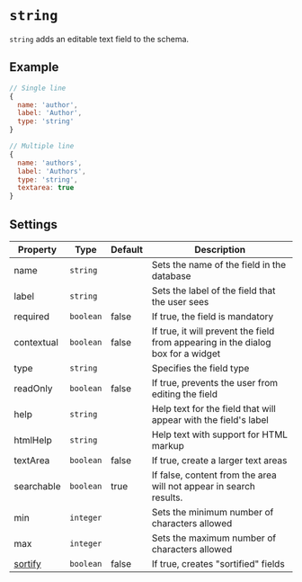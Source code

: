 # `string`

`string` adds an editable text field to the schema.

## Example

```javascript
// Single line
{
  name: 'author',
  label: 'Author',
  type: 'string'
}
```

```javascript
// Multiple line
{
  name: 'authors',
  label: 'Authors',
  type: 'string',
  textarea: true
}
```

## Settings

|  Property | Type   | Default | Description | 
|---|---|---|---|
|name | `string` | | Sets the name of the field in the database |
|label | `string` | | Sets the label of the field that the user sees |
|required | `boolean` | false | If true, the field is mandatory |
|contextual | `boolean` | false | If true, it will prevent the field from appearing in the dialog box for a widget |
|type | `string` | | Specifies the field type |
|readOnly | `boolean` | false | If true, prevents the user from editing the field |
|help | `string` | | Help text for the field that will appear with the field's label |
|htmlHelp | `string` | | Help text with support for HTML markup |
|textArea | `boolean` | false | If true, create a larger text areas |
|searchable | `boolean` | true | If false, content from the area will not appear in search results. |
|min | `integer` | | Sets the minimum number of characters allowed |
|max | `integer` | | Sets the maximum number of characters allowed |
|[sortify](../properties/sortify.md) | `boolean` | false | If true, creates "sortified" fields |
